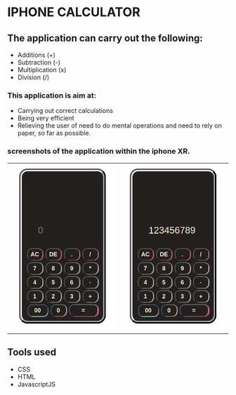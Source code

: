 # IPHONE CALCULATOR

## The application can carry out the following:

- Additions (+)
- Subtraction (-)
- Multiplication (x)
- Division (/)

### This application is aim at:

- Carrying out correct calculations
- Being very efficient
- Relieving the user of need to do mental operations and need to rely on paper, so far as possible.

### screenshots of the application within the iphone XR.

|                                                      |                                                                |
| ---------------------------------------------------- | -------------------------------------------------------------- |
| ![Calculator screenshot](./assets/images/readme.png) | ![Calculator screenshot](./assets/images/readmescreenshot.png) |
|                                                      |

## Tools used

- CSS
- HTML
- JavascriptJS
